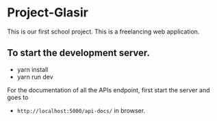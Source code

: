 # Project-Glasir
This is our first school project. This is a freelancing web application.

## To start the development server.
 - yarn install
 - yarn run dev
 
For the documentation of all the APIs endpoint, first start the server and goes to
 - `http://localhost:5000/api-docs/` in browser.
